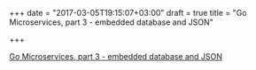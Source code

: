 +++
date = "2017-03-05T19:15:07+03:00"
draft = true
title = "Go Microservices, part 3 - embedded database and JSON"

+++

<p><a href="http://callistaenterprise.se/blogg/teknik/2017/02/27/go-blog-series-part3">Go Microservices, part 3 - embedded database and JSON</a></p>
